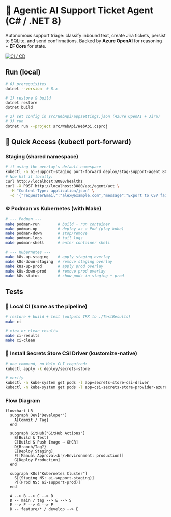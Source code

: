 # 🤖 Agentic AI Support Ticket Agent (C# / .NET 8)


Autonomous support triage: classify inbound text, create Jira tickets, persist to SQLite, and send confirmations.
Backed by **Azure OpenAI** for reasoning + **EF Core** for state.

<!-- CI / CD Status -->
[![CI / CD](https://github.com/nexaddo/agentic-ai-csharp/actions/workflows/ci-cd.yml/badge.svg)](https://github.com/nexaddo/agentic-ai-csharp/actions/workflows/ci-cd.yml)


## Run (local)

```bash
# 0) prerequisites
dotnet --version  # 8.x

# 1) restore & build
dotnet restore
dotnet build

# 2) set config in src/WebApi/appsettings.json (Azure OpenAI + Jira)
# 3) run
dotnet run --project src/WebApi/WebApi.csproj
```

## 🔌 Quick Access (kubectl port-forward)

### Staging (shared namespace)
```bash
# if using the overlay's default namespace
kubectl -n ai-support-staging port-forward deploy/stag-support-agent 8080:5000
# Now hit it locally:
curl http://localhost:8080/healthz
curl -X POST http://localhost:8080/api/agent/act \
  -H "Content-Type: application/json" \
  -d '{"requesterEmail":"alex@example.com","message":"Export to CSV fails with 500."}'
```

### ⚙️ Podman vs Kubernetes (with Make)

```bash
# --- Podman ---
make podman-run        # build + run container
make podman-up         # deploy as a Pod (play kube)
make podman-down       # stop/remove
make podman-logs       # tail logs
make podman-shell      # enter container shell

# --- Kubernetes ---
make k8s-up-staging    # apply staging overlay
make k8s-down-staging  # remove staging overlay
make k8s-up-prod       # apply prod overlay
make k8s-down-prod     # remove prod overlay
make k8s-status        # show pods in staging + prod
```

## Tests
### 🧰 Local CI (same as the pipeline)

```bash
# restore + build + test (outputs TRX to ./TestResults)
make ci

# view or clean results
make ci-results
make ci-clean
```

### 🔐 Install Secrets Store CSI Driver (kustomize-native)

```bash
# one command, no Helm CLI required:
kubectl apply -k deploy/secrets-store

# verify
kubectl -n kube-system get pods -l app=secrets-store-csi-driver
kubectl -n kube-system get pods -l app=csi-secrets-store-provider-azure
```

### Flow Diagram
```mermaid
flowchart LR
  subgraph Dev["Developer"]
    A[Commit / Tag]
  end

  subgraph GitHub["GitHub Actions"]
    B[Build & Test]
    C[Build & Push Image → GHCR]
    D{Branch/Tag?}
    E[Deploy Staging]
    F[[Manual Approval<br/>Environment: production]]
    G[Deploy Production]
  end

  subgraph K8s["Kubernetes Cluster"]
    S[(Staging NS: ai-support-staging)]
    P[(Prod NS: ai-support-prod)]
  end

  A --> B --> C --> D
  D -- main / tag --> E --> S
  E --> F --> G --> P
  D -- feature/* / develop --> E
```
